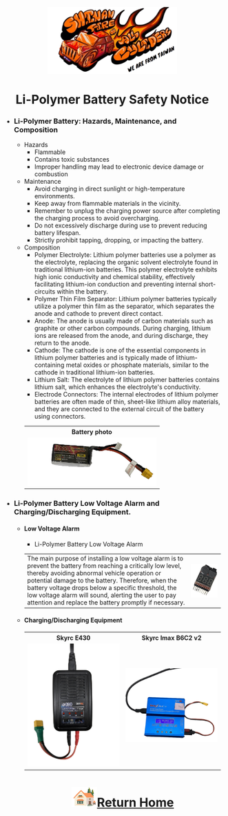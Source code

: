 <div align="center"><img src="../../other/img/logo.png" width="300" alt=" logo"></div>

# <div align="center">Li-Polymer Battery Safety Notice</div> 
- ### Li-Polymer Battery: Hazards, Maintenance, and Composition
    - Hazards
        - Flammable
        - Contains toxic substances
        - Improper handling may lead to electronic device damage or combustion
    - Maintenance
        - Avoid charging in direct sunlight or high-temperature environments.
        - Keep away from flammable materials in the vicinity.
        - Remember to unplug the charging power source after completing the charging process to avoid overcharging.
        - Do not excessively discharge during use to prevent reducing battery lifespan.
        - Strictly prohibit tapping, dropping, or impacting the battery.
    - Composition
        - Polymer Electrolyte: Lithium polymer batteries use a polymer as the electrolyte, replacing the organic solvent electrolyte found in traditional lithium-ion batteries. This polymer electrolyte exhibits high ionic conductivity and chemical stability, effectively facilitating lithium-ion conduction and preventing internal short-circuits within the battery.  
        - Polymer Thin Film Separator: Lithium polymer batteries typically utilize a polymer thin film as the separator, which separates the anode and cathode to prevent direct contact.  
        - Anode: The anode is usually made of carbon materials such as graphite or other carbon compounds. During charging, lithium ions are released from the anode, and during discharge, they return to the anode.  
        - Cathode: The cathode is one of the essential components in lithium polymer batteries and is typically made of lithium-containing metal oxides or phosphate materials, similar to the cathode in traditional lithium-ion batteries.  
        - Lithium Salt: The electrolyte of lithium polymer batteries contains lithium salt, which enhances the electrolyte's conductivity.  
        - Electrode Connectors: The internal electrodes of lithium polymer batteries are often made of thin, sheet-like lithium alloy materials, and they are connected to the external circuit of the battery using connectors.
        <div align="center">
        <table>
        <tr align="center">
        <th>Battery photo</th>
        </tr>
        <tr>
        <td><img src="./img/lipo_battery.png" width = "300"  alt="Discharging Equipment"/></td>
        </tr>
        </table>
        </div>         


 
 
- ### Li-Polymer Battery Low Voltage Alarm and Charging/Discharging Equipment.  
    - #### Low Voltage Alarm
        
        - Li-Polymer Battery Low Voltage Alarm 

        <div align="center">
        <table>
        <tr>
        <td>The main purpose of installing a low voltage alarm is to prevent the battery from reaching a critically low level, thereby avoiding abnormal vehicle operation or potential damage to the battery. Therefore, when the battery voltage drops below a specific threshold, the low voltage alarm will sound, alerting the user to pay attention and replace the battery promptly if necessary.  
        
        </td>
        <td><img src="./img/low_voltage_alarm.png" width = "500"  alt="low_voltage_alarm" align="center" /></td>

        </tr>

        </table>
        </div>
    - #### Charging/Discharging Equipment
      <div align="center">
      <table>
        <tr align="center">
        <th>Skyrc E430</th>
        <th>Skyrc Imax B6C2 v2</th>
        </tr>
        <tr>
        <td><img src="./img/e430.png" width = "300"  alt="Discharging Equipment" /></td>
        <td><img src="./img/B6AC2.png" width = "300"  alt="Discharging Equipment" /></td>

        </tr>

</table>
</div>
      
     
 
# <div align="center">![HOME](../../other/img/Home.png)[Return Home](../../)</div> 
